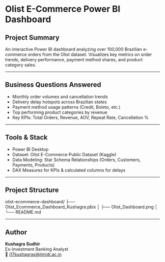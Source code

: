 # Olist E-Commerce Power BI Dashboard

## Project Summary
An interactive Power BI dashboard analyzing over 100,000 Brazilian e-commerce orders from the Olist dataset. Visualizes key metrics on order trends, delivery performance, payment method shares, and product category sales.

---

## Business Questions Answered
- Monthly order volumes and cancellation trends
- Delivery delay hotspots across Brazilian states
- Payment method usage patterns (Credit, Boleto, etc.)
- Top performing product categories by revenue
- Key KPIs: Total Orders, Revenue, AOV, Repeat Rate, Cancellation %

---

## Tools & Stack
- Power BI Desktop
- Dataset: Olist E-Commerce Public Dataset (Kaggle)
- Data Modeling: Star Schema Relationships (Orders, Customers, Payments, Products)
- DAX Measures for KPIs & calculated columns for delays

---

## Project Structure

olist-ecommerce-dashboard/
├── Olist_Ecommerce_Dashboard_Kushagra.pbix
│ 
├── Olist_Dashboard.png
│ 
└── README.md

---

## Author
**Kushagra Sudhir**  
Ex-Investment Banking Analyst  
📧 i17kushagras@iimidr.ac.in
